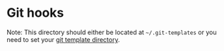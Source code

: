 # Git hooks

Note: This directory should either be located at `~/.git-templates` or you need to set your [git template directory](https://git-scm.com/docs/git-init#_template_directory).
